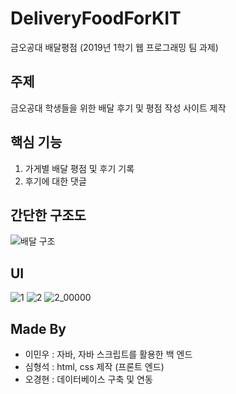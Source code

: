 # DeliveryFoodForKIT
금오공대 배달평점
(2019년 1학기 웹 프로그래밍 팀 과제)

## 주제
금오공대 학생들을 위한 배달 후기 및 평점 작성 사이트 제작

## 핵심 기능
1. 가게별 배달 평점 및 후기 기록
2. 후기에 대한 댓글

## 간단한 구조도
![배달 구조](https://user-images.githubusercontent.com/51351974/71306501-5a433d00-2424-11ea-9a0b-cf6322547b2d.jpg)

## UI
![1](https://user-images.githubusercontent.com/51351974/71305826-81960c00-241c-11ea-9f69-8e2eb767bbb0.jpg)
![2](https://user-images.githubusercontent.com/51351974/71305827-822ea280-241c-11ea-9230-90c54e88c660.jpg)
![2_00000](https://user-images.githubusercontent.com/51351974/71305828-822ea280-241c-11ea-9070-2f075024c516.jpg)

## Made By
* 이민우 : 자바, 자바 스크립트를 활용한 백 엔드
* 심형석 : html, css 제작 (프론트 엔드)
* 오경현 : 데이터베이스 구축 및 연동
